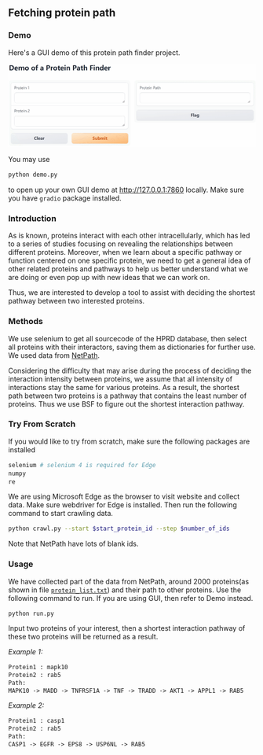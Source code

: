 ## Fetching protein path

### Demo

Here's a GUI demo of this protein path finder project.

![demo](./demo.gif)

You may use
```bash
python demo.py
```
to open up your own GUI demo at http://127.0.0.1:7860 locally. Make sure you have ```gradio``` package installed.

### Introduction
As is known, proteins interact with each other intracellularly, which has led to a series of studies focusing on revealing the relationships between different proteins. Moreover, when we learn about a specific pathway or function centered on one specific protein, we need to get a general idea of other related proteins and pathways to help us better understand what we are doing or even pop up with new ideas that we can work on.

Thus, we are interested to develop a tool to assist with deciding the shortest pathway between two interested proteins.

### Methods

We use selenium to get all sourcecode of the HPRD database, then select all proteins with their interactors, saving them as dictionaries for further use. We used data from [NetPath](http://www.netpath.org).

Considering the difficulty that may arise during the process of deciding the interaction intensity between proteins, we assume that all intensity of interactions stay the same for various proteins. As a result, the shortest path between two proteins is a pathway that contains the least number of proteins. Thus we use BSF to figure out the shortest interaction pathway.

### Try From Scratch
If you would like to try from scratch, make sure the following packages are installed
```python
selenium # selenium 4 is required for Edge
numpy
re
```
We are using Microsoft Edge as the browser to visit website and collect data. Make sure webdriver for Edge is installed. Then run the following command to start crawling data.
```bash
python crawl.py --start $start_protein_id --step $number_of_ids
```
Note that NetPath have lots of blank ids.

### Usage
We have collected part of the data from NetPath, around 2000 proteins(as shown in file [```protein_list.txt```](https://github.com/RafaDD/Protein-Path-with-Netpath/blob/main/protein_list.txt)) and their path to other proteins. Use the following command to run. If you are using GUI, then refer to Demo instead.

```bash
python run.py
```

Input two proteins of your interest, then a shortest interaction pathway of these two proteins will be returned as a result.

_Example 1:_
```
Protein1 : mapk10
Protein2 : rab5
Path:
MAPK10 -> MADD -> TNFRSF1A -> TNF -> TRADD -> AKT1 -> APPL1 -> RAB5
```
_Example 2:_
```
Protein1 : casp1 
Protein2 : rab5
Path:
CASP1 -> EGFR -> EPS8 -> USP6NL -> RAB5
```
